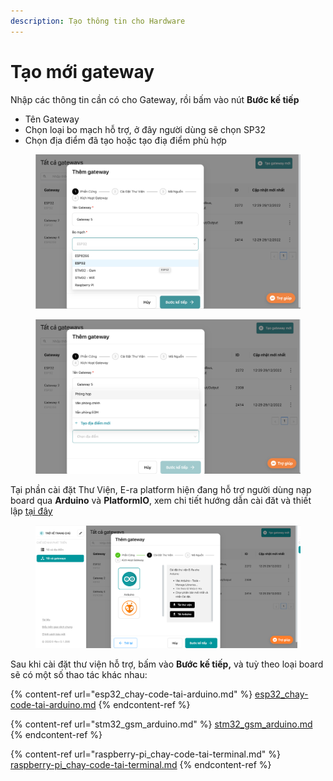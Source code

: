 ```yaml
---
description: Tạo thông tin cho Hardware
---
```


# Tạo mới gateway

Nhập các thông tin cần có cho Gateway, rồi bấm vào nút **Bước kế tiếp**

* Tên Gateway
* Chọn loại bo mạch hỗ trợ, ở đây người dùng sẽ chọn SP32
* Chọn địa điểm đã tạo hoặc tạo điạ điểm phù hợp

<div>

<figure><img src="../../../.gitbook/assets/Screen Shot 2022-12-29 at 15.07.04.png" alt=""><figcaption></figcaption></figure>

 

<figure><img src="../../../.gitbook/assets/Screen Shot 2022-12-29 at 14.53.02.png" alt=""><figcaption></figcaption></figure>

</div>

Tại phần cài đặt Thư Viện, E-ra platform hiện đang hỗ trợ người dùng nạp board qua **Arduino** và **PlatformIO**, xem chi tiết hướng dẫn cài đăt và thiết lập [tại đây](https://era-open-iot-platform.gitbook.io/documentation/huong-dan-su-dung/chuan-bi-firmware/esp32-stm32-esp-8266)

<figure><img src="../../../.gitbook/assets/Screen Shot 2022-12-29 at 15.19.42.png" alt=""><figcaption></figcaption></figure>

Sau khi cài đặt thư viện hỗ trợ, bấm vào **Bước kế tiếp,** và tuỳ theo loại board sẽ có một số thao tác khác nhau:

{% content-ref url="esp32_chay-code-tai-arduino.md" %}
[esp32\_chay-code-tai-arduino.md](esp32\_chay-code-tai-arduino.md)
{% endcontent-ref %}

{% content-ref url="stm32_gsm_arduino.md" %}
[stm32\_gsm\_arduino.md](stm32\_gsm\_arduino.md)
{% endcontent-ref %}

{% content-ref url="raspberry-pi_chay-code-tai-terminal.md" %}
[raspberry-pi\_chay-code-tai-terminal.md](raspberry-pi\_chay-code-tai-terminal.md)
{% endcontent-ref %}
